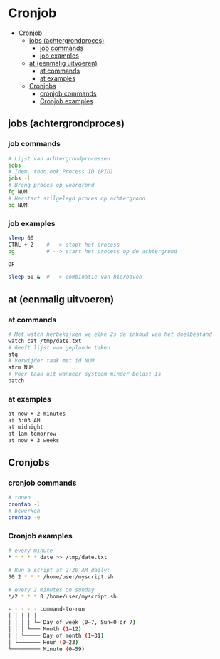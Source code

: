 # Cronjob

- [Cronjob](#cronjob)
  - [jobs (achtergrondproces)](#jobs-achtergrondproces)
    - [job commands](#job-commands)
    - [job examples](#job-examples)
  - [at (eenmalig uitvoeren)](#at-eenmalig-uitvoeren)
    - [at commands](#at-commands)
    - [at examples](#at-examples)
  - [Cronjobs](#cronjobs)
    - [cronjob commands](#cronjob-commands)
    - [Cronjob examples](#cronjob-examples)

## jobs (achtergrondproces)

### job commands

```bash
# Lijst van achtergrondprocessen
jobs
# Idem, toon ook Process ID (PID)
jobs -l
# Breng proces op voorgrond
fg NUM
# Herstart stilgelegd proces op achtergrond
bg NUM
```

### job examples

```bash
sleep 60
CTRL + Z    # --> stopt het process
bg          # --> start het process op de achtergrond

OF

sleep 60 &  # --> combinatie van hierboven
```

## at (eenmalig uitvoeren)

### at commands

```bash
# Met watch herbekijken we elke 2s de inhoud van het doelbestand
watch cat /tmp/date.txt
# Geeft lijst van geplande taken
atq
# Verwijder taak met id NUM
atrm NUM
# Voer taak uit wanneer systeem minder belast is
batch
```

### at examples

```bash
at now + 2 minutes
at 3:03 AM
at midnight
at 1am tomorrow
at now + 3 weeks
```

## Cronjobs

### cronjob commands

```bash
# tonen
crontab -l
# bewerken
crontab -e
```

### Cronjob examples

```bash
# every minute
* * * * * date >> /tmp/date.txt

# Run a script at 2:30 AM daily:
30 2 * * * /home/user/myscript.sh

# every 2 minutes on sunday
*/2 * * * 0 /home/user/myscript.sh
```

```bash
- - - - - command-to-run
│ │ │ │ │
│ │ │ │ └─ Day of week (0–7, Sun=0 or 7)
│ │ │ └─── Month (1–12)
│ │ └───── Day of month (1–31)
│ └─────── Hour (0–23)
└───────── Minute (0–59)
```
